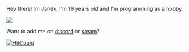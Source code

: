 Hey there!
Im Janek, I'm 16 years old and I'm programming as a hobby.

![](thurston.gif)

Want to add me on [discord](https://dsc.bio/superyu1337/ "discord") or [steam](https://steamcommunity.com/id/superyu1337/ "steam")?



[![HitCount](http://hits.dwyl.com/Superyu1337/{project}.svg)](http://hits.dwyl.com/Superyu1337/{project})
